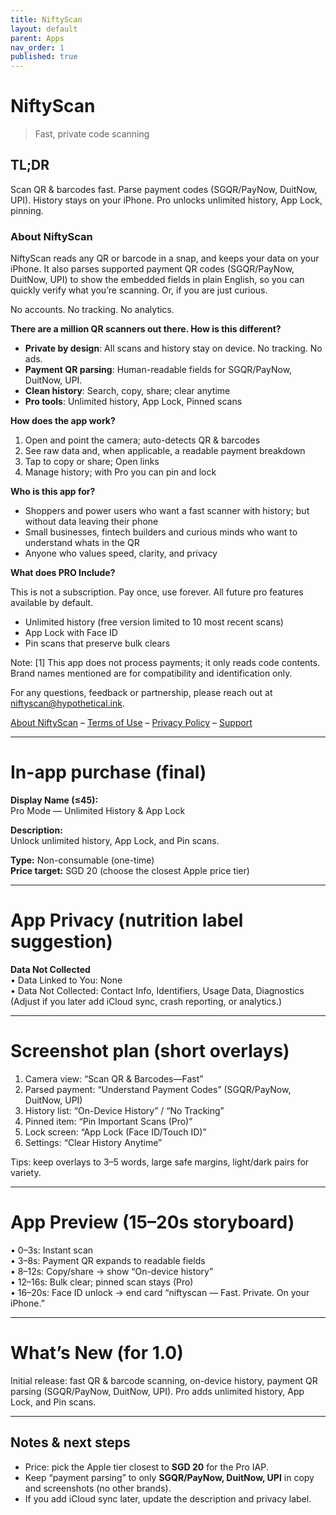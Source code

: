 ```yaml
---
title: NiftyScan
layout: default
parent: Apps
nav_order: 1
published: true
---
```


# NiftyScan

> Fast, private code scanning

## TL;DR

Scan QR & barcodes fast. Parse payment codes (SGQR/PayNow, DuitNow, UPI). History stays on your iPhone. Pro unlocks unlimited history, App Lock, pinning.

### About NiftyScan

NiftyScan reads any QR or barcode in a snap, and keeps your data on your iPhone. It also parses supported payment QR codes (SGQR/PayNow, DuitNow, UPI) to show the embedded fields in plain English, so you can quickly verify what you’re scanning. Or, if you are just curious.

No accounts. No tracking. No analytics.

**There are a million QR scanners out there. How is this different?**

- **Private by design**: All scans and history stay on device. No tracking. No ads.
- **Payment QR parsing**: Human-readable fields for SGQR/PayNow, DuitNow, UPI.
- **Clean history**: Search, copy, share; clear anytime  
- **Pro tools**: Unlimited history, App Lock, Pinned scans

**How does the app work?**

1. Open and point the camera; auto-detects QR & barcodes
2. See raw data and, when applicable, a readable payment breakdown
3. Tap to copy or share; Open links
4. Manage history; with Pro you can pin and lock

**Who is this app for?**

- Shoppers and power users who want a fast scanner with history; but without data leaving their phone  
- Small businesses, fintech builders and curious minds who want to understand whats in the QR
- Anyone who values speed, clarity, and privacy

**What does PRO Include?**

This is not a subscription. Pay once, use forever. All future pro features available by default.

- Unlimited history (free version limited to 10 most recent scans)
- App Lock with Face ID
- Pin scans that preserve bulk clears

Note:
[1] This app does not process payments; it only reads code contents. Brand names mentioned are for compatibility and identification only.

For any questions, feedback or partnership, please reach out at [niftyscan@hypothetical.ink](niftyscan@hypothetical.ink).

[About NiftyScan](index) – [Terms of Use](terms) – [Privacy Policy](privacy) – [Support](support)

---

# In-app purchase (final)

**Display Name (≤45):**  
Pro Mode — Unlimited History & App Lock

**Description:**  
Unlock unlimited history, App Lock, and Pin scans.

**Type:** Non-consumable (one-time)  
**Price target:** SGD 20 (choose the closest Apple price tier)

---

# App Privacy (nutrition label suggestion)

**Data Not Collected**  
• Data Linked to You: None  
• Data Not Collected: Contact Info, Identifiers, Usage Data, Diagnostics  
(Adjust if you later add iCloud sync, crash reporting, or analytics.)

---

# Screenshot plan (short overlays)

1. Camera view: “Scan QR & Barcodes—Fast”
2. Parsed payment: “Understand Payment Codes” (SGQR/PayNow, DuitNow, UPI)
3. History list: “On-Device History” / “No Tracking”
4. Pinned item: “Pin Important Scans (Pro)”
5. Lock screen: “App Lock (Face ID/Touch ID)”
6. Settings: “Clear History Anytime”

Tips: keep overlays to 3–5 words, large safe margins, light/dark pairs for variety.

---

# App Preview (15–20s storyboard)

• 0–3s: Instant scan  
• 3–8s: Payment QR expands to readable fields  
• 8–12s: Copy/share → show “On-device history”  
• 12–16s: Bulk clear; pinned scan stays (Pro)  
• 16–20s: Face ID unlock → end card “niftyscan — Fast. Private. On your iPhone.”

---

# What’s New (for 1.0)

Initial release: fast QR & barcode scanning, on-device history, payment QR parsing (SGQR/PayNow, DuitNow, UPI). Pro adds unlimited history, App Lock, and Pin scans.

---

## Notes & next steps

- Price: pick the Apple tier closest to **SGD 20** for the Pro IAP.
- Keep “payment parsing” to only **SGQR/PayNow, DuitNow, UPI** in copy and screenshots (no other brands).
- If you add iCloud sync later, update the description and privacy label.
